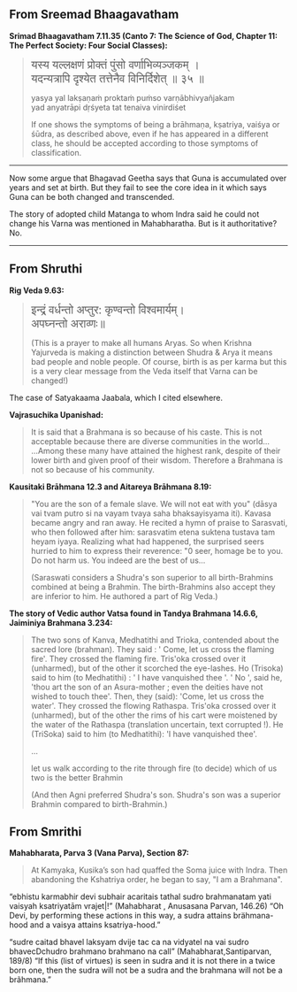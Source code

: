 ## From Sreemad Bhaagavatham

**Srimad Bhaagavatham 7.11.35 (Canto 7: The Science of God, Chapter 11: The Perfect Society: Four Social Classes):**

> <span style="font-size:145%">यस्य यल्लक्षणं प्रोक्तं पुंसो वर्णाभिव्यञ्जकम् ।<br>यदन्यत्रापि द‍ृश्येत तत्तेनैव विनिर्दिशेत् ॥ ३५ ॥</span>
> 
> yasya yal lakṣaṇaṁ proktaṁ puṁso varṇābhivyañjakam  
> yad anyatrāpi dṛśyeta tat tenaiva vinirdiśet
> 
> If one shows the symptoms of being a brāhmaṇa, kṣatriya, vaiśya or śūdra, as described above, even if he has appeared in a different class, he should be accepted according to those symptoms of classification.

---

Now some argue that Bhagavad Geetha says that Guna is accumulated over years and set at birth. But they fail to see the core idea in it which says Guna can be both changed and transcended.

The story of adopted child Matanga to whom Indra said he could not change his Varna was mentioned in Mahabharatha. But is it authoritative? No.

---
## From Shruthi

**Rig Veda 9.63:**

> <span style="font-size:145%">इन्द्रं वर्धन्तो अप्तुर: कृण्वन्तो विश्वमार्यम्।<br>अपघ्नन्तो अराव्णः॥</span>
> 
> (This is a prayer to make all humans Aryas. So when Krishna Yajurveda is making a distinction between Shudra & Arya it means bad people and noble people. Of course, birth is as per karma but this is a very clear message from the Veda itself that Varna can be changed!)

The case of Satyakaama Jaabala, which I cited elsewhere.

**Vajrasuchika Upanishad:**

> It is said that a Brahmana is so because of his caste. This is not acceptable because there are diverse communities in the world... ...Among these many have attained the highest rank, despite of their lower birth and given proof of their wisdom. Therefore a Brahmana is not so because of his community.

**Kausitaki Brāhmana 12.3 and Aitareya Brāhmana 8.19:**

> "You are the son of a female slave. We will not eat with you" (dāsya vai tvam putro si na vayam tvaya saha bhaksayisyama iti). Kavasa became angry and ran away. He recited a hymn of praise to Sarasvati, who then followed after him: sarasvatim etena suktena tustava tam heyam iyaya. Realizing what had happened, the surprised seers hurried to him to express their reverence: "0 seer, homage be to you. Do not harm us. You indeed are the best of us...
> 
> (Saraswati considers a Shudra's son superior to all birth-Brahmins combined at being a Brahmin. The birth-Brahmins also accept they are inferior to him. He authored a part of Rig Veda.)

**The story of Vedic author Vatsa found in Tandya Brahmana 14.6.6, Jaiminiya Brahmana 3.234:**

> The two sons of Kanva, Medhatithi and Trioka, contended about the sacred lore (brahman). They said : ' Come, let us cross the flaming fire'. They crossed the flaming fire. Tris'oka crossed over it (unharmed), but of the other it scorched the eye-lashes. Ho (Trisoka) said to him (to Medhatithi) : ' I have vanquished thee '. ' No ', said he, 'thou art the son of an Asura-mother ; even the deities have not wished to touch thee'. Then, they (said): 'Come, let us cross the water'. They crossed the flowing Rathaspa. Tris'oka crossed over it (unharmed), but of the other the rims of his cart were moistened by the water of the Rathaspa (translation uncertain, text corrupted !). He (TriSoka) said to him (to Medhatithi): 'I have vanquished thee'.
> 
> ...
> 
> let us walk according to the rite through fire (to decide) which of us two is the better Brahmin
> 
> (And then Agni preferred Shudra's son. Shudra's son was a superior Brahmin compared to birth-Brahmin.)

## From Smrithi

**Mahabharata, Parva 3 (Vana Parva), Section 87:**

> At Kamyaka, Kusika’s son had quaffed the Soma juice with Indra. Then abandoning the Kshatriya order, he began to say, "I am a Brahmana".


“ebhistu karmabhir devi subhair acaritais tathal sudro brahmanatam yati vaisyah ksatriyatām vrajet|!” (Mahabharat , Anusasana Parvan, 146.26) “Oh Devi, by performing these actions in this way, a sudra attains brähmana-hood and a vaisya attains ksatriya-hood.”
    
“sudre caitad bhavel laksyam dvije tac ca na vidyatel na vai sudro bhavecDchudro brahmano brahmano na call” (Mahabharat,Santiparvan, 189/8) “If this (list of virtues) is seen in sudra and it is not there in a twice born one, then the sudra will not be a sudra and the brahmana will not be a brãhmana.”